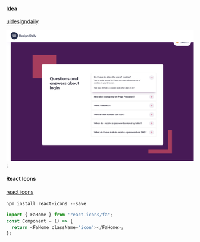 #### Idea

[uidesigndaily](https://uidesigndaily.com/posts/sketch-accordion-website-day-1175)

![](idea.png);

#### React Icons

[react icons](https://react-icons.github.io/react-icons/)

```
npm install react-icons --save
```

```javascript
import { FaHome } from 'react-icons/fa';
const Component = () => {
  return <FaHome className='icon'></FaHome>;
};
```

